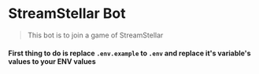 # StreamStellar Bot

> This bot is to join a game of StreamStellar

#### First thing to do is replace `.env.example` to `.env` and replace it's variable's values to your ENV values
